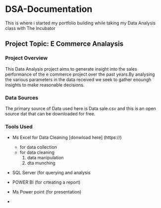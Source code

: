 # DSA-Documentation
This is where i started my portfolio building while taking my Data Analysis class with The Incubator

## Project Topic: E Commerce Analaysis

### Project Overview

This Data Analysis project aims to generate insight into the sales performance of the e commerce project over the past years.By analysing the various parameters in the data received we seek to gather enoungh insights to make reasonable decisions.

### Data Sources

The primary source of Data used here is Data sale.csv and this is an open source dat that can be downloaded for free.

### Tools Used
- Ms Excel for Data Cleaning [donwload here] (https://) 
    - for data collection
    - for data cleaning
      1. data manipulation
      2. dta munching
- SQL Server (for querying and analysis
- POWER BI (for crteating a report)
- Ms Power point (for presentation)

- 
